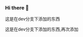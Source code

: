 ### Hi there 👋

<!--
**Markfool/Markfool** is a ✨ _special_ ✨ repository because its `README.md` (this file) appears on your GitHub profile.

Here are some ideas to get you stard
- 🔭 I’m currently working on ...
- 🌱 I’m currently learning ...
- 👯 I’m looking to collaborate on ...
- 🤔 I’m looking for help with ...
- 💬 Ask me about ...
- 📫 How to reach me: ...
- 😄 Pronouns: ...
- ⚡ Fun fact: ...
-->

这是在dev分支下添加的东西

这是在dev分支下添加的东西,再次添加

